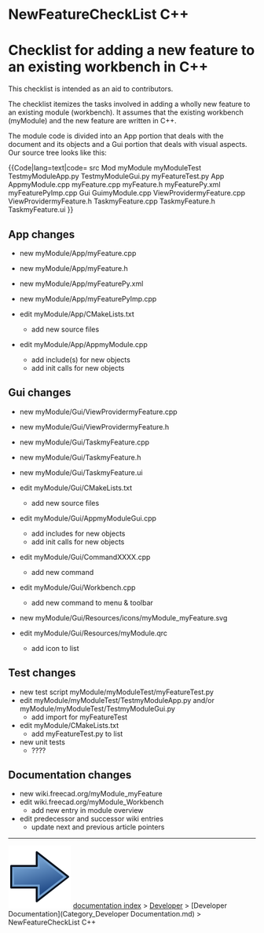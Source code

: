 # NewFeatureCheckList C++
# Checklist for adding a new feature to an existing workbench in C++ 

This checklist is intended as an aid to contributors.

The checklist itemizes the tasks involved in adding a wholly new feature to an existing module (workbench). It assumes that the existing workbench (myModule) and the new feature are written in C++.

The module code is divided into an App portion that deals with the document and its objects and a Gui portion that deals with visual aspects. Our source tree looks like this:


{{Code|lang=text|code=
src
    Mod
        myModule
            myModuleTest
                TestmyModuleApp.py
                TestmyModuleGui.py
                myFeatureTest.py
            App
                AppmyModule.cpp
                myFeature.cpp
                myFeature.h
                myFeaturePy.xml
                myFeaturePyImp.cpp
            Gui
                GuimyModule.cpp
                ViewProvidermyFeature.cpp
                ViewProvidermyFeature.h
                TaskmyFeature.cpp
                TaskmyFeature.h
                TaskmyFeature.ui
}}

## App changes 

-   new myModule/App/myFeature.cpp
-   new myModule/App/myFeature.h
-   new myModule/App/myFeaturePy.xml
-   new myModule/App/myFeaturePyImp.cpp

-   edit myModule/App/CMakeLists.txt
    -   add new source files
-   edit myModule/App/AppmyModule.cpp
    -   add include(s) for new objects
    -   add init calls for new objects

## Gui changes 

-   new myModule/Gui/ViewProvidermyFeature.cpp
-   new myModule/Gui/ViewProvidermyFeature.h
-   new myModule/Gui/TaskmyFeature.cpp
-   new myModule/Gui/TaskmyFeature.h
-   new myModule/Gui/TaskmyFeature.ui

-   edit myModule/Gui/CMakeLists.txt
    -   add new source files
-   edit myModule/Gui/AppmyModuleGui.cpp
    -   add includes for new objects
    -   add init calls for new objects
-   edit myModule/Gui/CommandXXXX.cpp
    -   add new command
-   edit myModule/Gui/Workbench.cpp
    -   add new command to menu & toolbar

-   new myModule/Gui/Resources/icons/myModule_myFeature.svg
-   edit myModule/Gui/Resources/myModule.qrc
    -   add icon to list

## Test changes 

-   new test script myModule/myModuleTest/myFeatureTest.py
-   edit myModule/myModuleTest/TestmyModuleApp.py and/or myModule/myModuleTest/TestmyModuleGui.py
    -   add import for myFeatureTest
-   edit myModule/CMakeLists.txt
    -   add myFeatureTest.py to list
-   new unit tests
    -   ????

## Documentation changes 

-   new wiki.freecad.org/myModule_myFeature
-   edit wiki.freecad.org/myModule_Workbench
    -   add new entry in module overview
-   edit predecessor and successor wiki entries
    -   update next and previous article pointers



---
![](images/Button_right.svg) [documentation index](../README.md) > [Developer](Category_Developer.md) > [Developer Documentation](Category_Developer Documentation.md) > NewFeatureCheckList C++
